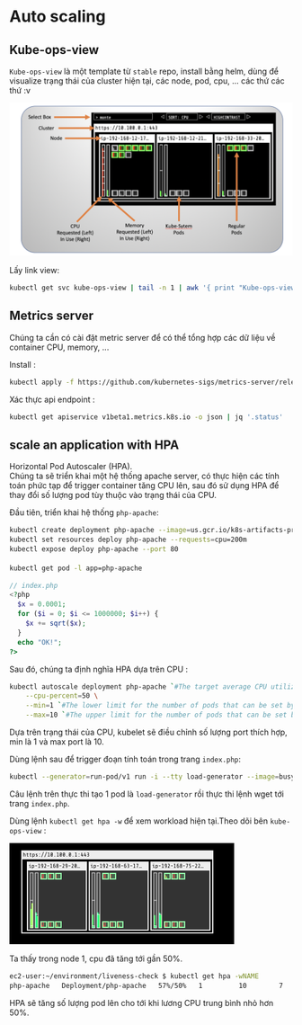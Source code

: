 # Auto scaling  

## Kube-ops-view  

`Kube-ops-view` là một template từ `stable` repo, install bằng helm, dùng để visualize trạng thái của cluster hiện tại, các node, pod, cpu, ... các thứ các thứ :v  

![kube-ops-view](img/2021-03-01-09-52-26.png)  

Lấy link view:  

```bash
kubectl get svc kube-ops-view | tail -n 1 | awk '{ print "Kube-ops-view URL = http://"$4 }'
```

## Metrics server  

Chúng ta cần có cài đặt metric server để có thể tổng hợp các dữ liệu về container CPU, memory, ...  

Install :  

```bash
kubectl apply -f https://github.com/kubernetes-sigs/metrics-server/releases/latest/download/components.yaml
```

Xác thực api endpoint :  

```bash
kubectl get apiservice v1beta1.metrics.k8s.io -o json | jq '.status'
```

## scale an application with HPA  

Horizontal Pod Autoscaler (HPA).  
Chúng ta sẽ triển khai một hệ thống apache server, có thực hiện các tính toán phức tạp để trigger container tăng CPU lên, sau đó sử dụng HPA để thay đổi số lượng pod tùy thuộc vào trạng thái của CPU.  

Đầu tiên, triển khai hệ thống `php-apache`:  

```bash
kubectl create deployment php-apache --image=us.gcr.io/k8s-artifacts-prod/hpa-example
kubectl set resources deploy php-apache --requests=cpu=200m
kubectl expose deploy php-apache --port 80

kubectl get pod -l app=php-apache
```

```php
// index.php
<?php
  $x = 0.0001;
  for ($i = 0; $i <= 1000000; $i++) {
    $x += sqrt($x);
  }
  echo "OK!";
?>
```

Sau đó, chúng ta định nghĩa HPA dựa trên CPU :  

```bash
kubectl autoscale deployment php-apache `#The target average CPU utilization` \
    --cpu-percent=50 \
    --min=1 `#The lower limit for the number of pods that can be set by the autoscaler` \
    --max=10 `#The upper limit for the number of pods that can be set by the autoscaler`
```

Dựa trên trạng thái của CPU, kubelet sẽ điều chỉnh số lượng port thích hợp, min là 1 và max port là 10.  

Dùng lệnh sau để trigger đoạn tính toán trong trang `index.php`:  

```bash
kubectl --generator=run-pod/v1 run -i --tty load-generator --image=busybox /bin/sh -c "while sleep 0.01; do wget -q -O- http://php-apache; done"
```

Câu lệnh trên thực thi tạo 1 pod là `load-generator` rồi thực thi lệnh wget tới trang `index.php`.  

Dùng lệnh `kubectl get hpa -w` để xem workload hiện tại.Theo dõi bên `kube-ops-view` :  

![kube-ops](img/2021-03-01-10-27-53.png)  

Ta thấy trong node 1, cpu đã tăng tới gần 50%.  

```bash
ec2-user:~/environment/liveness-check $ kubectl get hpa -wNAME         REFERENCE               TARGETS   MINPODS   MAXPODS   REPLICAS   AGE
php-apache   Deployment/php-apache   57%/50%   1         10        7          21m
```

HPA sẽ tăng số lượng pod lên cho tới khi lương CPU trung bình nhỏ hơn 50%.  
